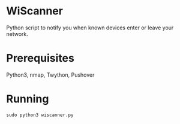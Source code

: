 WiScanner
=========

Python script to notify you when known devices enter or leave your network.

Prerequisites
=============

Python3, nmap, Twython, Pushover

Running
=======

    sudo python3 wiscanner.py


